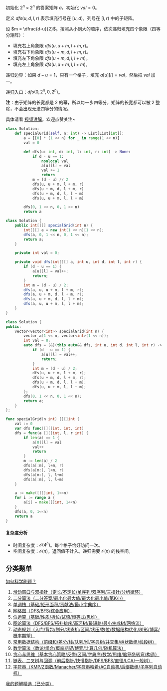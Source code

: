 初始化 $2^n\times 2^n$ 的答案矩阵 $a$，初始化 $\textit{val}=0$。

定义 $\textit{dfs}(u,d,l,r)$ 表示填充行号在 $[u,d)$，列号在 $[l,r)$ 中的子矩阵。

设 $m = \dfrac{d-u}{2}$。按照从小到大的顺序，依次递归填充四个象限（四等分矩阵）：

- 填充右上角象限 $\textit{dfs}(u,u+m,l+m,r)$。
- 填充右下角象限 $\textit{dfs}(u+m,d,l+m,r)$。
- 填充左下角象限 $\textit{dfs}(u+m,d,l,l+m)$。
- 填充左上角象限 $\textit{dfs}(u,u+m,l,l+m)$。

递归边界：如果 $d-u=1$，只有一个格子，填充 $a[u][l]=\textit{val}$，然后把 $\textit{val}$ 加一。

递归入口：$\textit{dfs}(0,2^n,0,2^n)$。

**注**：由于矩阵的长宽都是 $2$ 的幂，所以每一步四等分，矩阵的长宽都可以被 $2$ 整除，不会出现无法四等分的情况。

具体请看 [视频讲解](https://www.bilibili.com/video/BV1avVwz5EbY/?t=3m13s)，欢迎点赞关注~

```py [sol-Python3]
class Solution:
    def specialGrid(self, n: int) -> List[List[int]]:
        a = [[0] * (1 << n) for _ in range(1 << n)]
        val = 0

        def dfs(u: int, d: int, l: int, r: int) -> None:
            if d - u == 1:
                nonlocal val
                a[u][l] = val
                val += 1
                return
            m = (d - u) // 2
            dfs(u, u + m, l + m, r)
            dfs(u + m, d, l + m, r)
            dfs(u + m, d, l, l + m)
            dfs(u, u + m, l, l + m)

        dfs(0, 1 << n, 0, 1 << n)
        return a
```

```java [sol-Java]
class Solution {
    public int[][] specialGrid(int n) {
        int[][] a = new int[1 << n][1 << n];
        dfs(a, 0, 1 << n, 0, 1 << n);
        return a;
    }

    private int val = 0;

    private void dfs(int[][] a, int u, int d, int l, int r) {
        if (d - u == 1) {
            a[u][l] = val++;
            return;
        }
        int m = (d - u) / 2;
        dfs(a, u, u + m, l + m, r);
        dfs(a, u + m, d, l + m, r);
        dfs(a, u + m, d, l, l + m);
        dfs(a, u, u + m, l, l + m);
    }
}
```

```cpp [sol-C++]
class Solution {
public:
    vector<vector<int>> specialGrid(int n) {
        vector a(1 << n, vector<int>(1 << n));
        int val = 0;
        auto dfs = [&](this auto&& dfs, int u, int d, int l, int r) -> void {
            if (d - u == 1) {
                a[u][l] = val++;
                return;
            }
            int m = (d - u) / 2;
            dfs(u, u + m, l + m, r);
            dfs(u + m, d, l + m, r);
            dfs(u + m, d, l, l + m);
            dfs(u, u + m, l, l + m);
        };
        dfs(0, 1 << n, 0, 1 << n);
        return a;
    }
};
```

```go [sol-Go]
func specialGrid(n int) [][]int {
	val := 0
	var dfs func([][]int, int, int)
	dfs = func(a [][]int, l, r int) {
		if len(a) == 1 {
			a[0][l] = val
			val++
			return
		}
		m := len(a) / 2
		dfs(a[:m], l+m, r)
		dfs(a[m:], l+m, r)
		dfs(a[m:], l, l+m)
		dfs(a[:m], l, l+m)
	}

	a := make([][]int, 1<<n)
	for i := range a {
		a[i] = make([]int, 1<<n)
	}
	dfs(a, 0, 1<<n)
	return a
}
```

#### 复杂度分析

- 时间复杂度：$\mathcal{O}(4^n)$。每个格子恰好访问一次。
- 空间复杂度：$\mathcal{O}(n)$。返回值不计入。递归需要 $\mathcal{O}(n)$ 的栈空间。

## 分类题单

[如何科学刷题？](https://leetcode.cn/circle/discuss/RvFUtj/)

1. [滑动窗口与双指针（定长/不定长/单序列/双序列/三指针/分组循环）](https://leetcode.cn/circle/discuss/0viNMK/)
2. [二分算法（二分答案/最小化最大值/最大化最小值/第K小）](https://leetcode.cn/circle/discuss/SqopEo/)
3. [单调栈（基础/矩形面积/贡献法/最小字典序）](https://leetcode.cn/circle/discuss/9oZFK9/)
4. [网格图（DFS/BFS/综合应用）](https://leetcode.cn/circle/discuss/YiXPXW/)
5. [位运算（基础/性质/拆位/试填/恒等式/思维）](https://leetcode.cn/circle/discuss/dHn9Vk/)
6. [图论算法（DFS/BFS/拓扑排序/基环树/最短路/最小生成树/网络流）](https://leetcode.cn/circle/discuss/01LUak/)
7. [动态规划（入门/背包/划分/状态机/区间/状压/数位/数据结构优化/树形/博弈/概率期望）](https://leetcode.cn/circle/discuss/tXLS3i/)
8. [常用数据结构（前缀和/差分/栈/队列/堆/字典树/并查集/树状数组/线段树）](https://leetcode.cn/circle/discuss/mOr1u6/)
9. [数学算法（数论/组合/概率期望/博弈/计算几何/随机算法）](https://leetcode.cn/circle/discuss/IYT3ss/)
10. [贪心与思维（基本贪心策略/反悔/区间/字典序/数学/思维/脑筋急转弯/构造）](https://leetcode.cn/circle/discuss/g6KTKL/)
11. [链表、二叉树与回溯（前后指针/快慢指针/DFS/BFS/直径/LCA/一般树）](https://leetcode.cn/circle/discuss/K0n2gO/)
12. [字符串（KMP/Z函数/Manacher/字符串哈希/AC自动机/后缀数组/子序列自动机）](https://leetcode.cn/circle/discuss/SJFwQI/)

[我的题解精选（已分类）](https://github.com/EndlessCheng/codeforces-go/blob/master/leetcode/SOLUTIONS.md)
